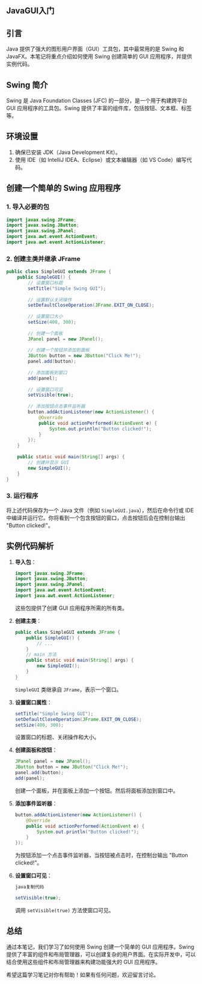 ## JavaGUI入门

## 引言

Java 提供了强大的图形用户界面（GUI）工具包，其中最常用的是 Swing 和 JavaFX。本笔记将重点介绍如何使用 Swing 创建简单的 GUI 应用程序，并提供实例代码。

## Swing 简介

Swing 是 Java Foundation Classes (JFC) 的一部分，是一个用于构建跨平台 GUI 应用程序的工具包。Swing 提供了丰富的组件库，包括按钮、文本框、标签等。

## 环境设置

1. 确保已安装 JDK（Java Development Kit）。
2. 使用 IDE（如 IntelliJ IDEA、Eclipse）或文本编辑器（如 VS Code）编写代码。

## 创建一个简单的 Swing 应用程序

### 1. 导入必要的包

```java
import javax.swing.JFrame;
import javax.swing.JButton;
import javax.swing.JPanel;
import java.awt.event.ActionEvent;
import java.awt.event.ActionListener;
```

### 2. 创建主类并继承 JFrame

```java
public class SimpleGUI extends JFrame {
    public SimpleGUI() {
        // 设置窗口标题
        setTitle("Simple Swing GUI");
 
        // 设置默认关闭操作
        setDefaultCloseOperation(JFrame.EXIT_ON_CLOSE);
 
        // 设置窗口大小
        setSize(400, 300);
 
        // 创建一个面板
        JPanel panel = new JPanel();
 
        // 创建一个按钮并添加到面板
        JButton button = new JButton("Click Me!");
        panel.add(button);
 
        // 添加面板到窗口
        add(panel);
 
        // 设置窗口可见
        setVisible(true);
 
        // 添加按钮点击事件监听器
        button.addActionListener(new ActionListener() {
            @Override
            public void actionPerformed(ActionEvent e) {
                System.out.println("Button clicked!");
            }
        });
    }
 
    public static void main(String[] args) {
        // 创建并显示 GUI
        new SimpleGUI();
    }
}
```

### 3. 运行程序

将上述代码保存为一个 Java 文件（例如 `SimpleGUI.java`），然后在命令行或 IDE 中编译并运行它。你将看到一个包含按钮的窗口，点击按钮后会在控制台输出 "Button clicked!"。

## 实例代码解析

1. **导入包**：

   ```java
   import javax.swing.JFrame;
   import javax.swing.JButton;
   import javax.swing.JPanel;
   import java.awt.event.ActionEvent;
   import java.awt.event.ActionListener;
   ```

   这些包提供了创建 GUI 应用程序所需的所有类。

2. **创建主类**：

   ```java
   public class SimpleGUI extends JFrame {
       public SimpleGUI() {
           // ...
       }
       // main 方法
       public static void main(String[] args) {
           new SimpleGUI();
       }
   }
   ```

   `SimpleGUI` 类继承自 `JFrame`，表示一个窗口。

3. **设置窗口属性**：

   ```java
   setTitle("Simple Swing GUI");
   setDefaultCloseOperation(JFrame.EXIT_ON_CLOSE);
   setSize(400, 300);
   ```

   设置窗口的标题、关闭操作和大小。

4. **创建面板和按钮**：

   ```java
   JPanel panel = new JPanel();
   JButton button = new JButton("Click Me!");
   panel.add(button);
   add(panel);
   ```

   创建一个面板，并在面板上添加一个按钮。然后将面板添加到窗口中。

5. **添加事件监听器**：

   ```java
   button.addActionListener(new ActionListener() {
       @Override
       public void actionPerformed(ActionEvent e) {
           System.out.println("Button clicked!");
       }
   });
   ```

   为按钮添加一个点击事件监听器，当按钮被点击时，在控制台输出 "Button clicked!"。

6. **设置窗口可见**：

   ```java
   java复制代码
   
   setVisible(true);
   ```

   调用 `setVisible(true)` 方法使窗口可见。

## 总结

通过本笔记，我们学习了如何使用 Swing 创建一个简单的 GUI 应用程序。Swing 提供了丰富的组件和布局管理器，可以创建复杂的用户界面。在实际开发中，可以结合使用这些组件和布局管理器来构建功能强大的 GUI 应用程序。

希望这篇学习笔记对你有帮助！如果有任何问题，欢迎留言讨论。
